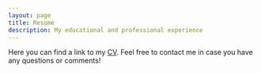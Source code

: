```yaml
---
layout: page
title: Resume
description: My educational and professional experience
---
```


<p>Here you can find a link to my <a href="https://www.dropbox.com/s/7r7a9ghgm9ldc3q/cv_torres.pdf?dl=0" target="_blank">CV</a>. Feel free to contact me in case you have any questions or comments!</p>
